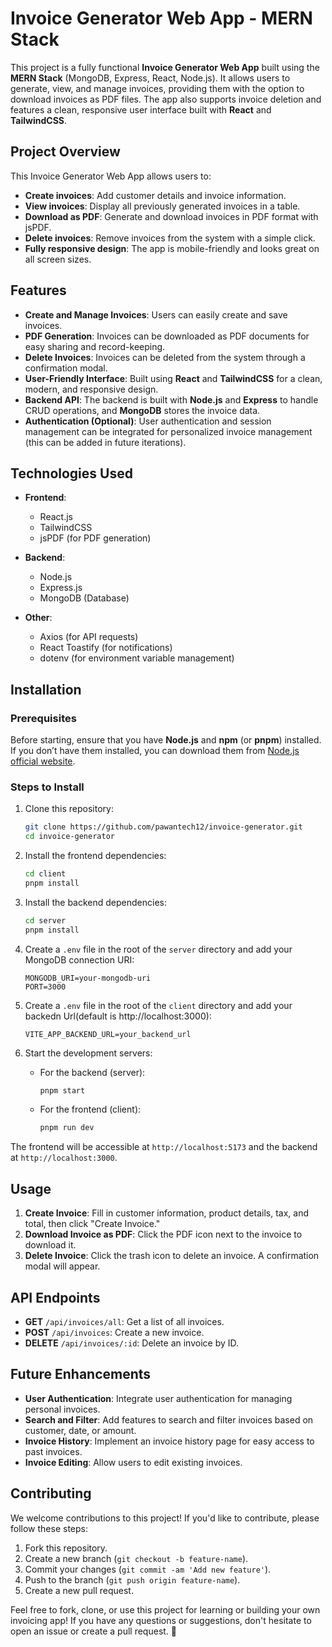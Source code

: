 # Invoice Generator Web App - MERN Stack

This project is a fully functional **Invoice Generator Web App** built using the **MERN Stack** (MongoDB, Express, React, Node.js). It allows users to generate, view, and manage invoices, providing them with the option to download invoices as PDF files. The app also supports invoice deletion and features a clean, responsive user interface built with **React** and **TailwindCSS**.

## Project Overview

This Invoice Generator Web App allows users to:
- **Create invoices**: Add customer details and invoice information.
- **View invoices**: Display all previously generated invoices in a table.
- **Download as PDF**: Generate and download invoices in PDF format with jsPDF.
- **Delete invoices**: Remove invoices from the system with a simple click.
- **Fully responsive design**: The app is mobile-friendly and looks great on all screen sizes.


## Features

- **Create and Manage Invoices**: Users can easily create and save invoices.
- **PDF Generation**: Invoices can be downloaded as PDF documents for easy sharing and record-keeping.
- **Delete Invoices**: Invoices can be deleted from the system through a confirmation modal.
- **User-Friendly Interface**: Built using **React** and **TailwindCSS** for a clean, modern, and responsive design.
- **Backend API**: The backend is built with **Node.js** and **Express** to handle CRUD operations, and **MongoDB** stores the invoice data.
- **Authentication (Optional)**: User authentication and session management can be integrated for personalized invoice management (this can be added in future iterations).


## Technologies Used

- **Frontend**:
  - React.js
  - TailwindCSS
  - jsPDF (for PDF generation)
  
- **Backend**:
  - Node.js
  - Express.js
  - MongoDB (Database)

- **Other**:
  - Axios (for API requests)
  - React Toastify (for notifications)
  - dotenv (for environment variable management)


## Installation

### Prerequisites

Before starting, ensure that you have **Node.js** and **npm** (or **pnpm**) installed. If you don’t have them installed, you can download them from [Node.js official website](https://nodejs.org/).

### Steps to Install

1. Clone this repository:
   ```bash
   git clone https://github.com/pawantech12/invoice-generator.git
   cd invoice-generator
   ```

2. Install the frontend dependencies:
   ```bash
   cd client
   pnpm install
   ```

3. Install the backend dependencies:
   ```bash
   cd server
   pnpm install
   ```

4. Create a `.env` file in the root of the `server` directory and add your MongoDB connection URI:
   ```
   MONGODB_URI=your-mongodb-uri
   PORT=3000
   ```
5. Create a `.env` file in the root of the `client` directory and add your backedn Url(default is http://localhost:3000):
   ```
   VITE_APP_BACKEND_URL=your_backend_url
   ```

6. Start the development servers:

   - For the backend (server):
     ```bash
     pnpm start
     ```

   - For the frontend (client):
     ```bash
     pnpm run dev
     ```

The frontend will be accessible at `http://localhost:5173` and the backend at `http://localhost:3000`.


## Usage

1. **Create Invoice**: Fill in customer information, product details, tax, and total, then click "Create Invoice."
2. **Download Invoice as PDF**: Click the PDF icon next to the invoice to download it.
3. **Delete Invoice**: Click the trash icon to delete an invoice. A confirmation modal will appear.


## API Endpoints

- **GET** `/api/invoices/all`: Get a list of all invoices.
- **POST** `/api/invoices`: Create a new invoice.
- **DELETE** `/api/invoices/:id`: Delete an invoice by ID.


## Future Enhancements

- **User Authentication**: Integrate user authentication for managing personal invoices.
- **Search and Filter**: Add features to search and filter invoices based on customer, date, or amount.
- **Invoice History**: Implement an invoice history page for easy access to past invoices.
- **Invoice Editing**: Allow users to edit existing invoices.


## Contributing

We welcome contributions to this project! If you'd like to contribute, please follow these steps:

1. Fork this repository.
2. Create a new branch (`git checkout -b feature-name`).
3. Commit your changes (`git commit -am 'Add new feature'`).
4. Push to the branch (`git push origin feature-name`).
5. Create a new pull request.



Feel free to fork, clone, or use this project for learning or building your own invoicing app! If you have any questions or suggestions, don't hesitate to open an issue or create a pull request. 🚀
